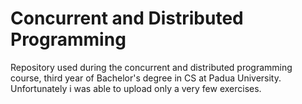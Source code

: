 # Concurrent and Distributed Programming
Repository used during the concurrent and distributed programming course, third year of Bachelor's degree in CS at Padua University.
Unfortunately i was able to upload only a very few exercises.

